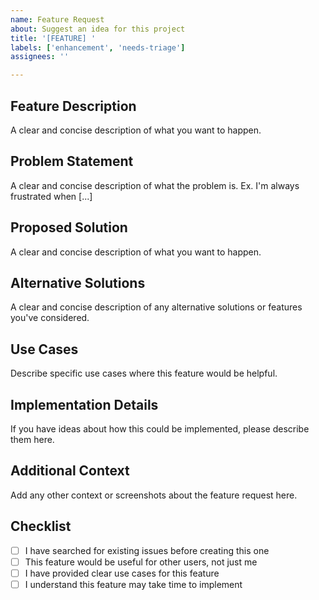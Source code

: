 ```yaml
---
name: Feature Request
about: Suggest an idea for this project
title: '[FEATURE] '
labels: ['enhancement', 'needs-triage']
assignees: ''

---
```


## Feature Description
A clear and concise description of what you want to happen.

## Problem Statement
A clear and concise description of what the problem is. Ex. I'm always frustrated when [...]

## Proposed Solution
A clear and concise description of what you want to happen.

## Alternative Solutions
A clear and concise description of any alternative solutions or features you've considered.

## Use Cases
Describe specific use cases where this feature would be helpful.

## Implementation Details
If you have ideas about how this could be implemented, please describe them here.

## Additional Context
Add any other context or screenshots about the feature request here.

## Checklist
- [ ] I have searched for existing issues before creating this one
- [ ] This feature would be useful for other users, not just me
- [ ] I have provided clear use cases for this feature
- [ ] I understand this feature may take time to implement
